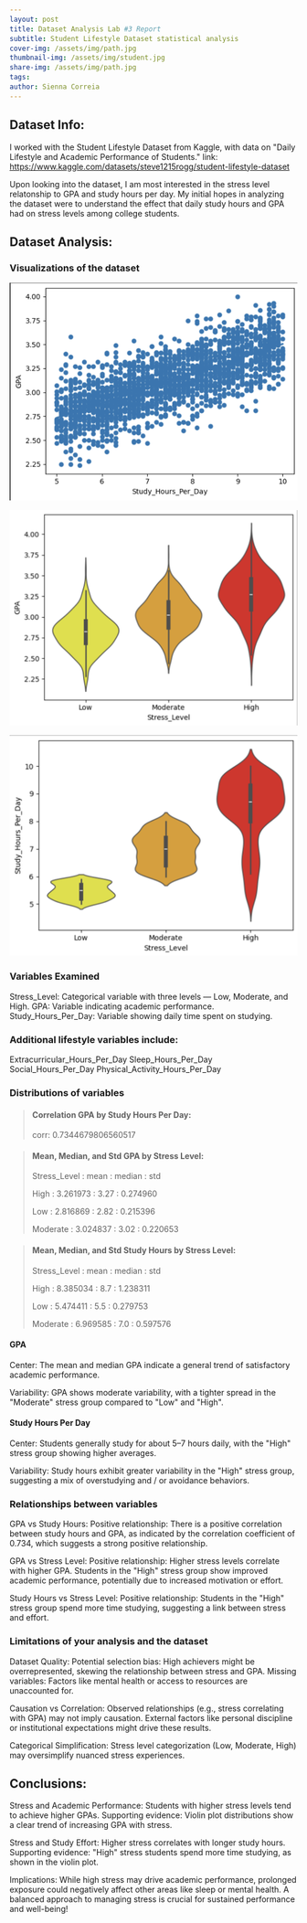 ```yaml
---
layout: post
title: Dataset Analysis Lab #3 Report
subtitle: Student Lifestyle Dataset statistical analysis 
cover-img: /assets/img/path.jpg
thumbnail-img: /assets/img/student.jpg
share-img: /assets/img/path.jpg
tags: 
author: Sienna Correia
---
```


## Dataset Info:
I worked with the Student Lifestyle Dataset from Kaggle, with data on "Daily Lifestyle and Academic Performance of Students."
link: https://www.kaggle.com/datasets/steve1215rogg/student-lifestyle-dataset 

Upon looking into the dataset, I am most interested in the stress level relatonship to GPA and study hours per day. My initial hopes in analyzing the dataset were to understand the effect that daily study hours and GPA had on stress levels among college students.

## Dataset Analysis:

### Visualizations of the dataset 

![Study Hours vs GPA Scatterplot](/assets/img/study_hours_vs_gpa.png)

![Stress Levels vs GPA Violin Plot](/assets/img/stress_vs_gpa.png)

![Stress Levels vs Daily Study Hours Violin Plot](/assets/img/stress_vs_study_hours.png)


### Variables Examined
Stress_Level: Categorical variable with three levels — Low, Moderate, and High.
GPA: Variable indicating academic performance.
Study_Hours_Per_Day: Variable showing daily time spent on studying.

### Additional lifestyle variables include:
Extracurricular_Hours_Per_Day
Sleep_Hours_Per_Day
Social_Hours_Per_Day
Physical_Activity_Hours_Per_Day

### Distributions of variables 
> #### Correlation GPA by Study Hours Per Day:
> corr: 0.7344679806560517

> #### Mean, Median, and Std GPA by Stress Level:
>  Stress_Level : mean : median : std                
>
> High :
> 3.261973   :   3.27   :   0.274960
>
> Low :
> 2.816869   :   2.82   :   0.215396
>
> Moderate :
> 3.024837   :   3.02   :   0.220653

> #### Mean, Median, and Std Study Hours by Stress Level:
>  Stress_Level : mean : median : std
> 
> High :
> 8.385034   :    8.7   :    1.238311
>
> Low :
> 5.474411   :    5.5   :    0.279753
>
> Moderate :
>  6.969585   :   7.0   :    0.597576

#### GPA
Center: The mean and median GPA indicate a general trend of satisfactory academic performance.

Variability: GPA shows moderate variability, with a tighter spread in the "Moderate" stress group compared to "Low" and "High".

#### Study Hours Per Day 
Center: Students generally study for about 5–7 hours daily, with the "High" stress group showing higher averages.

Variability: Study hours exhibit greater variability in the "High" stress group, suggesting a mix of overstudying and / or avoidance behaviors.

### Relationships between variables
GPA vs Study Hours:
Positive relationship: There is a positive correlation between study hours and GPA, as indicated by the correlation coefficient of 0.734, which suggests a strong positive relationship.

GPA vs Stress Level:
Positive relationship: Higher stress levels correlate with higher GPA. Students in the "High" stress group show improved academic performance, potentially due to increased motivation or effort.

Study Hours vs Stress Level:
Positive relationship: Students in the "High" stress group spend more time studying, suggesting a link between stress and effort.


### Limitations of your analysis and the dataset
Dataset Quality:
Potential selection bias: High achievers might be overrepresented, skewing the relationship between stress and GPA.
Missing variables: Factors like mental health or access to resources are unaccounted for.

Causation vs Correlation:
Observed relationships (e.g., stress correlating with GPA) may not imply causation. External factors like personal discipline or institutional expectations might drive these results.

Categorical Simplification:
Stress level categorization (Low, Moderate, High) may oversimplify nuanced stress experiences.

## Conclusions:
Stress and Academic Performance:
Students with higher stress levels tend to achieve higher GPAs.
Supporting evidence: Violin plot distributions show a clear trend of increasing GPA with stress.

Stress and Study Effort:
Higher stress correlates with longer study hours.
Supporting evidence: "High" stress students spend more time studying, as shown in the violin plot.

Implications:
While high stress may drive academic performance, prolonged exposure could negatively affect other areas like sleep or mental health.
A balanced approach to managing stress is crucial for sustained performance and well-being!

